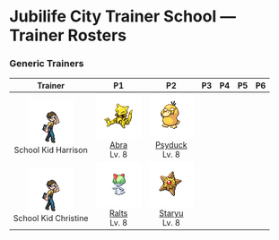 # Jubilife City Trainer School — Trainer Rosters

### Generic Trainers

| Trainer | P1 | P2 | P3 | P4 | P5 | P6 |
|:-------:|:--:|:--:|:--:|:--:|:--:|:--:|
| ![School Kid Harrison](../../assets/trainers/school_kid.png "School Kid Harrison")<br>School Kid Harrison | ![Abra](../../assets/sprites/abra/front.gif "Abra")<br>[Abra](../../pokemon/abra.md/)<br>Lv. 8 | ![Psyduck](../../assets/sprites/psyduck/front.gif "Psyduck")<br>[Psyduck](../../pokemon/psyduck.md/)<br>Lv. 8 |
| ![School Kid Christine](../../assets/trainers/school_kid.png "School Kid Christine")<br>School Kid Christine | ![Ralts](../../assets/sprites/ralts/front.gif "Ralts")<br>[Ralts](../../pokemon/ralts.md/)<br>Lv. 8 | ![Staryu](../../assets/sprites/staryu/front.gif "Staryu")<br>[Staryu](../../pokemon/staryu.md/)<br>Lv. 8 |

